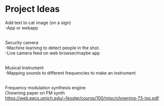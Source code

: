 # Project Ideas

Add text to cat image (on a sign) <br/>
-App or webapp<br/><br/>

Security camera <br/>
-Machine learning to detect people in the shot.<br/>
-Live camera feed on web browser/maybe app<br/><br/>

Musical Instrument <br/>
-Mapping sounds to different frequencies to make an instrument<br/><br/>

Frequency modulation synthesis engine <br/>
Chowning paper on FM synth https://web.eecs.umich.edu/~fessler/course/100/misc/chowning-73-tso.pdf<br/>


